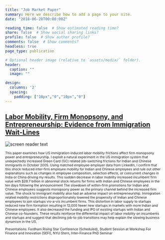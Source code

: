 ```yaml
---
title: "Job Market Paper"
summary: Here we describe how to add a page to your site.
date: "2018-06-28T00:00:00Z"

reading_time: false  # Show estimated reading time?
share: false  # Show social sharing links?
profile: false  # Show author profile?
comments: false  # Show comments?
headless: true
page_type: publication

# Optional header image (relative to `assets/media/` folder).
header:
  caption: ""
  image: ""

design:
  columns: '2'
  spacing:
    padding: ["10px","0","10px","0"]  
---
```


[<h2>Labor Mobility, Firm Monopsony, and Entrepreneurship: Evidence from Immigration Wait-Lines</h2>](https://www.dropbox.com/s/fu4fq30kia4t7cy/1_JMP_Gupta.pdf?dl=0)

![screen reader text](Mobility.JPG)
<p style="font-size:0.75em">
This paper examines how US immigration-induced labor mobility frictions affect firm monopsony power and entrepreneurship. I exploit a natural experiment in the US immigration system that unexpectedly increased Green Card (GC) related job-switching frictions for Indian and Chinese immigrants in October 2005. Using matched employee-employer data from LinkedIn, I confirm that this shock reduced inter-firm employee mobility for Indian and Chinese employees and rule out other explanations such as changes in employee composition, selection effects, or concurrent changes in India or China driving my results. This sudden decrease in labor mobility increased incumbent firm value with $28.7 billion in abnormal stock returns for firms
with Indian and Chinese employees in the ten days following the announcement The slowdown of within-firm promotions for Indian and Chinese employees suggests monopsony power as the primary channel behind the increased firm value. The shock to immigrant mobility also had an adverse impact on entrepreneurship. Immigration related mobility restrictions disproportionately
lowered the propensity of Indian and Chinese employees to join startups vis-a-vis incumbent firms. This distortion in labor supply to startups reduced new firm formation resulting in 12,000 fewer new startups in markets with more Indian and Chinese employees. It also decreased the funding and IPO of existing startups with Indian and Chinese co-founders. These results reinforce the differential impact of labor mobility on incumbents and startups and suggest that declining job-to-job transitions may help explain the slowing business dynamism in the US.
</p>
<p style="font-size:0.75em">
Presentations: Fordham Rising Star Conference (Scheduled), Student Session at Workshop For Finance and Innovation (SEFI), NYU Stern, Inter-Finance PhD Seminar
</p>


